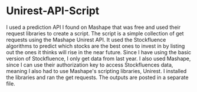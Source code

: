# Unirest-API-Script
I used a prediction API I found on Mashape that was free and used their request libraries to create a script.
The script is a simple collection of get requests using the Mashape Unirest API. It used the Stockfluence algorithms to predict which stocks are the best ones to invest in by listing out the ones it thinks will rise in the near future. Since I have using the basic version of Stockfluence, I only get data from last year. I also used Mashape, since I can use their authorization key to access Stockfluences data, meaning I also had to use Mashape's scripting libraries, Unirest. I installed the libraries and ran the get requests. The outputs are posted in a separate file.
